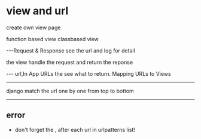 # view and url

create own view page 

function based view
classbased  view


---Request & Response
see the url and log for detail

the view handle the request and return the reponse

--- url,In App URLs
the see what to return.
Mapping URLs to Views

---
django match the url one by one from top to bottom


---
## error

- don't forget the , after each url in urlpatterns list!